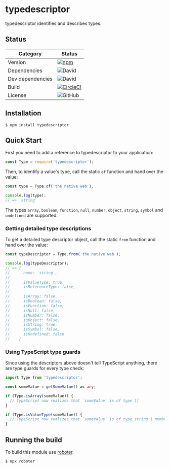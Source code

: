 # typedescriptor

typedescriptor identifies and describes types.

## Status

| Category         | Status                                                                                                                                                   |
| ---------------- | -------------------------------------------------------------------------------------------------------------------------------------------------------- |
| Version          | [![npm](https://img.shields.io/npm/v/typedescriptor)](https://www.npmjs.com/package/typedescriptor)                                                      |
| Dependencies     | ![David](https://img.shields.io/david/thenativeweb/typedescriptor)                                                                                       |
| Dev dependencies | ![David](https://img.shields.io/david/dev/thenativeweb/typedescriptor)                                                                                   |
| Build            | [![CircleCI](https://img.shields.io/circleci/build/github/thenativeweb/typedescriptor)](https://circleci.com/gh/thenativeweb/typedescriptor/tree/master) |
| License          | ![GitHub](https://img.shields.io/github/license/thenativeweb/typedescriptor)                                                                             |

## Installation

```shell
$ npm install typedescriptor
```

## Quick Start

First you need to add a reference to typedescriptor to your application:

```javascript
const Type = require('typedescriptor');
```

Then, to identify a value's type, call the static `of` function and hand over the value:

```javascript
const type = Type.of('the native web');

console.log(type);
// => 'string'
```

The types `array`, `boolean`, `function`, `null`, `number`, `object`, `string`, `symbol` and `undefined` are supported.

### Getting detailed type descriptions

To get a detailed type descriptor object, call the static `from` function and hand over the value:

```javascript
const typeDescriptor = Type.from('the native web');

console.log(typeDescriptor);
// => {
//      name: 'string',
//
//      isValueType: true,
//      isReferenceType: false,
//
//      isArray: false,
//      isBoolean: false,
//      isFunction: false,
//      isNull: false,
//      isNumber: false,
//      isObject: false,
//      isString: true,
//      isSymbol: false,
//      isUndefined: false
//    }
```

### Using TypeScript type guards

Since using the descriptors above doesn't tell TypeScript anything, there are type guards for every type check:

```typescript
import Type from 'typedescriptor';

const someValue = getSomeValue() as any;

if (Type.isArray(someValue)) {
  // TypeScript now realizes that `someValue` is of type []
}

if (Type.isValueType(someValue)) {
  // TypeScript now realizes that `someValue` is of type string | number | boolean | null | undefined
}
```

## Running the build

To build this module use [roboter](https://www.npmjs.com/package/roboter).

```shell
$ npx roboter
```
